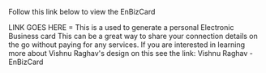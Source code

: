 Follow this link below to view the EnBizCard


LINK GOES HERE
= This is a used to generate a personal Electronic Business card
This can be a great way to share your connection details on the go without paying for any services.
If you are interested in learning more about Vishnu Raghav's design on this see
the link: Vishnu Raghav - EnBizCard
